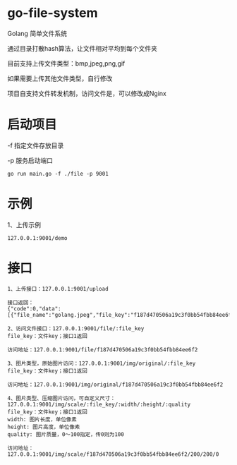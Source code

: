 # go-file-system
Golang 简单文件系统

通过目录打散hash算法，让文件相对平均到每个文件夹

目前支持上传文件类型：bmp,jpeg,png,gif

如果需要上传其他文件类型，自行修改

项目自支持文件转发机制，访问文件是，可以修改成Nginx

# 启动项目
-f 指定文件存放目录

-p 服务启动端口

```text
go run main.go -f ./file -p 9001
```

# 示例

1、上传示例
```text
127.0.0.1:9001/demo
```

# 接口
```text
1、上传接口：127.0.0.1:9001/upload

接口返回：
{"code":0,"data":[{"file_name":"golang.jpeg","file_key":"f187d470506a19c3f0bb54fbb84ee6f2"}],"msg":"success"}

2、访问文件接口：127.0.0.1:9001/file/:file_key
file_key：文件key；接口1返回

访问地址：127.0.0.1:9001/file/f187d470506a19c3f0bb54fbb84ee6f2

3、图片类型，原始图片访问：127.0.0.1:9001/img/original/:file_key
file_key：文件key；接口1返回

访问地址：127.0.0.1:9001/img/original/f187d470506a19c3f0bb54fbb84ee6f2

4、图片类型、压缩图片访问，可自定义尺寸：127.0.0.1:9001/img/scale/:file_key/:width/:height/:quality
file_key：文件key；接口1返回
width: 图片长度，单位像素
height: 图片高度，单位像素
quality: 图片质量，0～100指定，传0则为100

访问地址：127.0.0.1:9001/img/scale/f187d470506a19c3f0bb54fbb84ee6f2/200/200/0

```